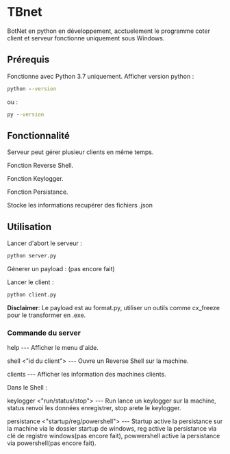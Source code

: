 # TBnet
BotNet en python en développement, acctuelement le programme coter client et serveur fonctionne uniquement sous Windows.

## Prérequis
Fonctionne avec Python 3.7 uniquement.
Afficher version python :
```cmd
python --version
```
ou :
```cmd
py --version
```

## Fonctionnalité

Serveur peut gérer plusieur clients en même temps.

Fonction Reverse Shell.

Fonction Keylogger.

Fonction Persistance.

Stocke les informations recupérer des fichiers .json

## Utilisation
Lancer d'abort le serveur :
```cmd
python server.py
```
Génerer un payload : (pas encore fait)

Lancer le client :
```cmd
python client.py
```

__Disclaimer__: Le payload est au format.py, utiliser un outils comme cx_freeze pour le transformer en .exe.

### Commande du server

help --- Afficher le menu d'aide.

shell <"id du client"> --- Ouvre un Reverse Shell sur la machine.

clients --- Afficher les information des machines clients.

Dans le Shell :

keylogger <"run/status/stop"> --- Run lance un keylogger sur la machine, status renvoi les données enregistrer, stop arete le keylogger.

persistance <"startup/reg/powershell"> --- Startup active la persistance sur la machine via le dossier startup de windows, reg active la persistance via clé de registre windows(pas encore fait), powwershell active la persistance via powershell(pas encore fait).